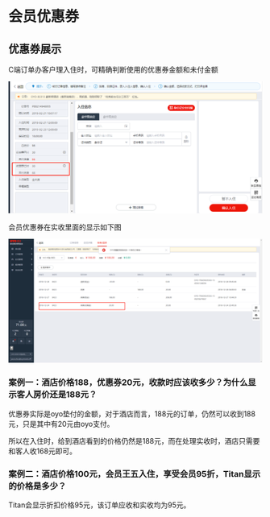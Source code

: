 # 会员优惠券

## 优惠券展示

C端订单办客户理入住时，可精确判断使用的优惠券金额和未付金额

![](../../.gitbook/assets/image%20%28138%29.png)

会员优惠券在实收里面的显示如下图

![&#x4F1A;&#x5458;&#x4F18;&#x60E0;&#x5238;&#x5B9E;&#x6536;](../../.gitbook/assets/image%20%2848%29.png)

### 

### 案例一：酒店价格188，优惠券20元，收款时应该收多少？为什么显示客人房价还是188元？

优惠券实际是oyo垫付的金额，对于酒店而言，188元的订单，仍然可以收到188元，只是其中有20元由oyo支付。

所以在入住时，给到酒店看到的价格仍然是188元，而在处理实收时，酒店只需要和客人收168元即可。  


### 案例二：酒店价格100元，会员王五入住，享受会员95折，Titan显示的价格是多少？

Titan会显示折扣价格95元，该订单应收和实收均为95元。

